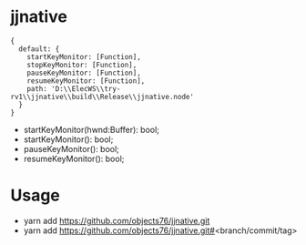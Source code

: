 # jjnative

```
{
  default: {
    startKeyMonitor: [Function],
    stopKeyMonitor: [Function],
    pauseKeyMonitor: [Function],
    resumeKeyMonitor: [Function],
    path: 'D:\\ElecWS\\try-rv1\\jjnative\\build\\Release\\jjnative.node'
  }
}

```

- startKeyMonitor(hwnd:Buffer): bool;
- startKeyMonitor(): bool;
- pauseKeyMonitor(): bool;
- resumeKeyMonitor(): bool;

# Usage

- yarn add https://github.com/objects76/jjnative.git
- yarn add https://github.com/objects76/jjnative.git#<branch/commit/tag>
